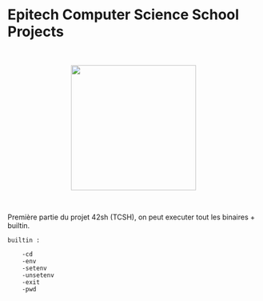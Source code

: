 # Epitech Computer Science School Projects
<br/>
<p align="center">
<img src="https://upload.wikimedia.org/wikipedia/commons/thumb/2/2d/Epitech.png/1598px-Epitech.png" width="250">
</p>
<br/>

Première partie du projet 42sh (TCSH), on peut executer tout les binaires + builtin.

<a name="top"></a>

    builtin :

        -cd
        -env
        -setenv
        -unsetenv
        -exit
        -pwd